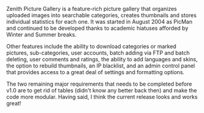 Zenith Picture Gallery is a feature-rich picture gallery that organizes uploaded images into searchable categories, creates thumbnails and stores individual statistics for each one.  It was started in August 2004 as PicMan and continued to be developed thanks to academic hiatuses afforded by Winter and Summer breaks.

Other features include the ability to download categories or marked pictures, sub-categories, user accounts, batch adding via FTP and batch deleting, user comments and ratings, the ability to add languages and skins, the option to rebuild thumbnails, an IP blacklist, and an admin control panel that provides access to a great deal of settings and formatting options.

The two remaining major requirements that needs to be completed before v1.0 are to get rid of tables (didn't know any better back then) and make the code more modular.  Having said, I think the current release looks and works great!